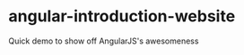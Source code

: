 angular-introduction-website
============================

Quick demo to show off AngularJS's awesomeness
